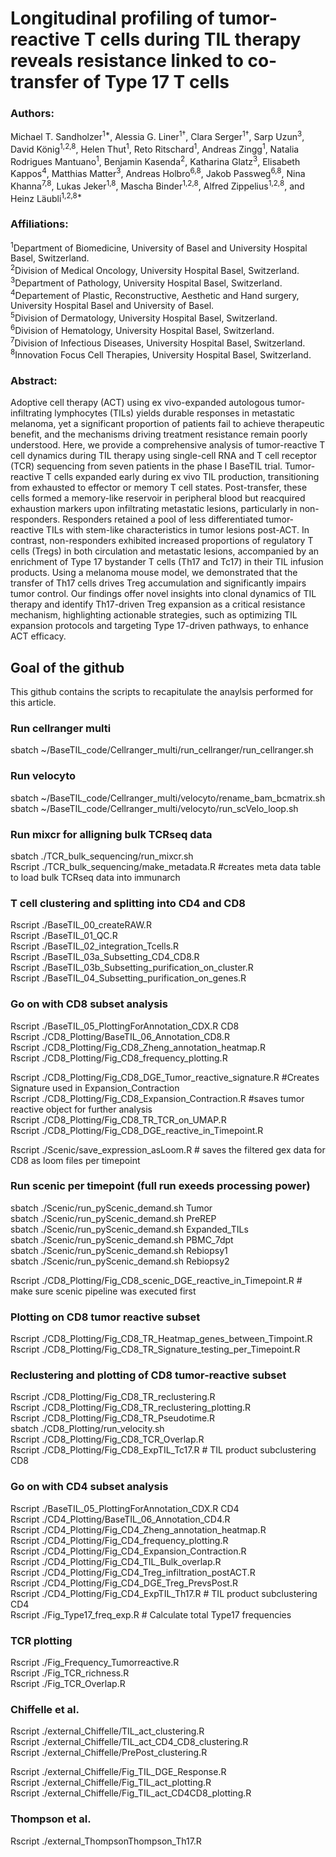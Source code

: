 # Longitudinal profiling of tumor-reactive T cells during TIL therapy reveals resistance linked to co-transfer of Type 17 T cells

### Authors:
Michael T. Sandholzer<sup>1*</sup>, Alessia G. Liner<sup>1†</sup>, Clara Serger<sup>1†</sup>, Sarp Uzun<sup>3</sup>, David König<sup>1,2,8</sup>, Helen Thut<sup>1</sup>, Reto Ritschard<sup>1</sup>, Andreas Zingg<sup>1</sup>, Natalia Rodrigues Mantuano<sup>1</sup>, Benjamin Kasenda<sup>2</sup>, Katharina Glatz<sup>3</sup>, Elisabeth Kappos<sup>4</sup>, Matthias Matter<sup>3</sup>, Andreas Holbro<sup>6,8</sup>, Jakob Passweg<sup>6,8</sup>, Nina Khanna<sup>7,8</sup>, Lukas Jeker<sup>1,8</sup>, Mascha Binder<sup>1,2,8</sup>, Alfred Zippelius<sup>1,2,8</sup>, and Heinz Läubli<sup>1,2,8*</sup>

### Affiliations:
<sup>1</sup>Department of Biomedicine, University of Basel and University Hospital Basel, Switzerland.\
<sup>2</sup>Division of Medical Oncology, University Hospital Basel, Switzerland.\
<sup>3</sup>Department of Pathology, University Hospital Basel, Switzerland.\
<sup>4</sup>Departement of Plastic, Reconstructive, Aesthetic and Hand surgery, University Hospital Basel and University of Basel. \
<sup>5</sup>Division of Dermatology, University Hospital Basel, Switzerland.\
<sup>6</sup>Division of Hematology, University Hospital Basel, Switzerland.\
<sup>7</sup>Division of Infectious Diseases, University Hospital Basel, Switzerland.\
<sup>8</sup>Innovation Focus Cell Therapies, University Hospital Basel, Switzerland.

### Abstract: 
Adoptive cell therapy (ACT) using ex vivo-expanded autologous tumor-infiltrating lymphocytes (TILs) yields durable responses in metastatic melanoma, yet a significant proportion of patients fail to achieve therapeutic benefit, and the mechanisms driving treatment resistance remain poorly understood. Here, we provide a comprehensive analysis of tumor-reactive T cell dynamics during TIL therapy using single-cell RNA and T cell receptor (TCR) sequencing from seven patients in the phase I BaseTIL trial. Tumor-reactive T cells expanded early during ex vivo TIL production, transitioning from exhausted to effector or memory T cell states. Post-transfer, these cells formed a memory-like reservoir in peripheral blood but reacquired exhaustion markers upon infiltrating metastatic lesions, particularly in non-responders. Responders retained a pool of less differentiated tumor-reactive TILs with stem-like characteristics in tumor lesions post-ACT. In contrast, non-responders exhibited increased proportions of regulatory T cells (Tregs) in both circulation and metastatic lesions, accompanied by an enrichment of Type 17 bystander T cells (Th17 and Tc17) in their TIL infusion products. Using a melanoma mouse model, we demonstrated that the transfer of Th17 cells drives Treg accumulation and significantly impairs tumor control. Our findings offer novel insights into clonal dynamics of TIL therapy and identify Th17-driven Treg expansion as a critical resistance mechanism, highlighting actionable strategies, such as optimizing TIL expansion protocols and targeting Type 17-driven pathways, to enhance ACT efficacy.


## Goal of the github
This github contains the scripts to recapitulate the anaylsis performed for this article. 


### Run cellranger multi
sbatch ~/BaseTIL_code/Cellranger_multi/run_cellranger/run_cellranger.sh

### Run velocyto
sbatch ~/BaseTIL_code/Cellranger_multi/velocyto/rename_bam_bcmatrix.sh \
sbatch ~/BaseTIL_code/Cellranger_multi/velocyto/run_scVelo_loop.sh

### Run mixcr for alligning bulk TCRseq data
sbatch ./TCR_bulk_sequencing/run_mixcr.sh \
Rscript ./TCR_bulk_sequencing/make_metadata.R #creates meta data table to load bulk TCRseq data into immunarch


### T cell clustering and splitting into CD4 and CD8
Rscript ./BaseTIL_00_createRAW.R \
Rscript ./BaseTIL_01_QC.R \
Rscript ./BaseTIL_02_integration_Tcells.R \
Rscript ./BaseTIL_03a_Subsetting_CD4_CD8.R \
Rscript ./BaseTIL_03b_Subsetting_purification_on_cluster.R \
Rscript ./BaseTIL_04_Subsetting_purification_on_genes.R


### Go on with CD8 subset analysis
Rscript ./BaseTIL_05_PlottingForAnnotation_CDX.R CD8 \
Rscript ./CD8_Plotting/BaseTIL_06_Annotation_CD8.R \
Rscript ./CD8_Plotting/Fig_CD8_Zheng_annotation_heatmap.R \
Rscript ./CD8_Plotting/Fig_CD8_frequency_plotting.R

Rscript ./CD8_Plotting/Fig_CD8_DGE_Tumor_reactive_signature.R #Creates Signature used in Expansion_Contraction \
Rscript ./CD8_Plotting/Fig_CD8_Expansion_Contraction.R #saves tumor reactive object for further analysis \
Rscript ./CD8_Plotting/Fig_CD8_TR_TCR_on_UMAP.R  \
Rscript ./CD8_Plotting/Fig_CD8_DGE_reactive_in_Timepoint.R

Rscript ./Scenic/save_expression_asLoom.R # saves the filtered gex data for CD8 as loom files per timepoint

### Run scenic per timepoint (full run exeeds processing power)
sbatch ./Scenic/run_pyScenic_demand.sh Tumor \
sbatch ./Scenic/run_pyScenic_demand.sh PreREP \
sbatch ./Scenic/run_pyScenic_demand.sh Expanded_TILs \
sbatch ./Scenic/run_pyScenic_demand.sh PBMC_7dpt \
sbatch ./Scenic/run_pyScenic_demand.sh Rebiopsy1 \
sbatch ./Scenic/run_pyScenic_demand.sh Rebiopsy2

Rscript ./CD8_Plotting/Fig_CD8_scenic_DGE_reactive_in_Timepoint.R # make sure scenic pipeline was executed first

### Plotting on CD8 tumor reactive subset
Rscript ./CD8_Plotting/Fig_CD8_TR_Heatmap_genes_between_Timpoint.R \
Rscript ./CD8_Plotting/Fig_CD8_TR_Signature_testing_per_Timepoint.R


### Reclustering and plotting of CD8 tumor-reactive subset
Rscript ./CD8_Plotting/Fig_CD8_TR_reclustering.R \
Rscript ./CD8_Plotting/Fig_CD8_TR_reclustering_plotting.R \
Rscript ./CD8_Plotting/Fig_CD8_TR_Pseudotime.R \
sbatch ./CD8_Plotting/run_velocity.sh \
Rscript ./CD8_Plotting/Fig_CD8_TCR_Overlap.R \
Rscript ./CD8_Plotting/Fig_CD8_ExpTIL_Tc17.R  # TIL product subclustering CD8


### Go on with CD4 subset analysis
Rscript ./BaseTIL_05_PlottingForAnnotation_CDX.R CD4 \
Rscript ./CD4_Plotting/BaseTIL_06_Annotation_CD4.R \
Rscript ./CD4_Plotting/Fig_CD4_Zheng_annotation_heatmap.R \
Rscript ./CD4_Plotting/Fig_CD4_frequency_plotting.R \
Rscript ./CD4_Plotting/Fig_CD4_Expansion_Contraction.R \
Rscript ./CD4_Plotting/Fig_CD4_TIL_Bulk_overlap.R \
Rscript ./CD4_Plotting/Fig_CD4_Treg_infiltration_postACT.R \
Rscript ./CD4_Plotting/Fig_CD4_DGE_Treg_PrevsPost.R \
Rscript ./CD4_Plotting/Fig_CD4_ExpTIL_Th17.R  # TIL product subclustering CD4 \
Rscript ./Fig_Type17_freq_exp.R # Calculate total Type17 frequencies 

### TCR plotting 
Rscript ./Fig_Frequency_Tumorreactive.R \
Rscript ./Fig_TCR_richness.R \
Rscript ./Fig_TCR_Overlap.R


### Chiffelle et al.
Rscript ./external_Chiffelle/TIL_act_clustering.R \
Rscript ./external_Chiffelle/TIL_act_CD4_CD8_clustering.R \
Rscript ./external_Chiffelle/PrePost_clustering.R

Rscript ./external_Chiffelle/Fig_TIL_DGE_Response.R  \
Rscript ./external_Chiffelle/Fig_TIL_act_plotting.R \
Rscript ./external_Chiffelle/Fig_TIL_act_CD4CD8_plotting.R

### Thompson et al.
Rscript ./external_ThompsonThompson_Th17.R

